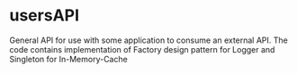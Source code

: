 # usersAPI
General API for use with some application to consume an external API. The code contains implementation of Factory design pattern for Logger and Singleton for In-Memory-Cache
